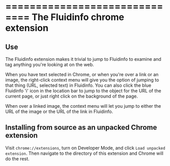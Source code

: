 ==============================
The Fluidinfo chrome extension
==============================

Use
---

The Fluidinfo extension makes it trivial to jump to Fluidinfo to examine
and tag anything you're looking at on the web.

When you have text selected in Chrome, or when you're over a link or an
image, the right-click context menu will give you the option of jumping to
that thing (URL, selected text) in Fluidinfo. You can also click the blue
Fluidinfo 'i' icon in the location bar to jump to the object for the URL of
the current page, or just right click on the background of the page.

When over a linked image, the context menu will let you jump to either the
URL of the image or the URL of the link in Fluidinfo.

Installing from source as an unpacked Chrome extension
------------------------------------------------------

Visit `chrome://extensions`, turn on Developer Mode, and click `Load
unpacked extension`. Then navigate to the directory of this extension and
Chrome will do the rest.
